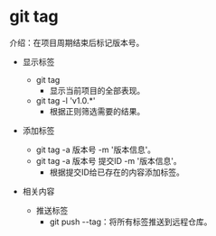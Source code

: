 # git tag
介绍：在项目周期结束后标记版本号。
- 显示标签
    - git tag
        - 显示当前项目的全部表现。
    - git tag -l 'v1.0.*'
        - 根据正则筛选需要的结果。
- 添加标签
    - git tag -a 版本号 -m '版本信息'。
    - git tag -a 版本号 提交ID -m '版本信息'。
        - 根据提交ID给已存在的内容添加标签。
    
    
- 相关内容
    - 推送标签
        - git push --tag：将所有标签推送到远程仓库。
    
    